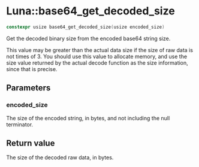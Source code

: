 # Luna::base64_get_decoded_size

```c++
constexpr usize base64_get_decoded_size(usize encoded_size)
```

Get the decoded binary size from the encoded base64 string size. 

This value may be greater than the actual data size if the size of raw data is not times of 3. You should use this value to allocate memory, and use the size value returned by the actual decode function as the size information, since that is precise. 

## Parameters
### encoded_size
The size of the encoded string, in bytes, and not including the null terminator. 

## Return value
The size of the decoded raw data, in bytes. 

